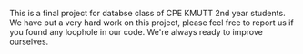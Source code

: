This is a final project for databse class of CPE KMUTT 2nd year students.
We have put a very hard work on this project, please feel free to report us if you found any loophole in our code. We're always ready to improve ourselves.

